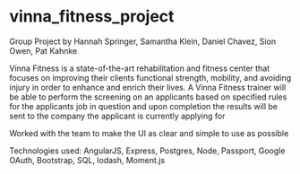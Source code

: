 # vinna_fitness_project
Group Project by Hannah Springer, Samantha Klein, Daniel Chavez, Sion Owen, Pat Kahnke

Vinna Fitness is a state-of-the-art rehabilitation and fitness center that focuses on improving their clients functional strength, mobility, and avoiding injury in order to enhance and enrich their lives.
A Vinna Fitness trainer will be able to perform the screening on an applicants based on specified rules for the applicants job in question and upon completion the results will be sent to the company the applicant is currently applying for

Worked with the team to make the UI as clear and simple to use as possible

Technologies used: AngularJS, Express, Postgres, Node, Passport, Google OAuth, Bootstrap, SQL, lodash, Moment.js
